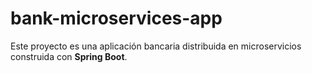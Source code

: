 # bank-microservices-app
Este proyecto es una aplicación bancaria distribuida en microservicios construida con **Spring Boot**.
